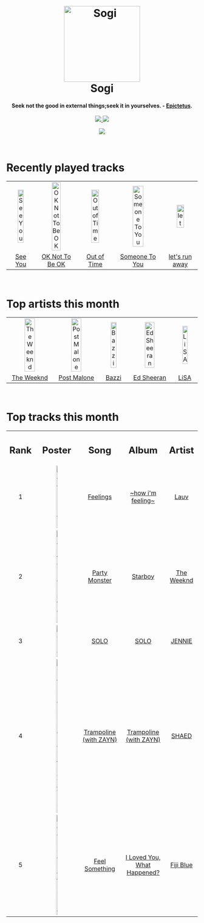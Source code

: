<h1 align='center'>
  <br>
  <a href='https://www.youtube.com/watch?v=dQw4w9WgXcQ'><img src='https://i.ibb.co/XYSwTqV/kaguya-modified.png' alt='Sogi' width='200'></a>
  <br>
  Sogi
  <br>
</h1>

<h4 align='center'>Seek not the good in external things;seek it in yourselves. - <a href='https://duckduckgo.com/?q=Epictetus' target='_blank'>Epictetus</a>.</h4>

<p align='center'>
  <a href='https://discord.gg/96EA7ENfV9'>
    <img src='https://img.shields.io/discord/775232281954353183?color=blue&label=Discord'>
  </a>
  <a href='https://sxoxgxi.pythonanywhere.com/'><img src='https://img.shields.io/website?down_color=red&down_message=offline&label=Blog&up_color=light%20green&up_message=online&url=https%3A%2F%2Fsxoxgxi.pythonanywhere.com'></a>
</p>
<p status, align='center'>
  <a href='https://open.spotify.com/user/317777c47jvjnq6zzzwbijw6gbmi'>
    <img src='https://img.shields.io/badge/Playing-See You-&?style=social&logo=spotify'>
  </a>
</p status>
<!------ RECENTLY PLAYED ------>

<p recentlyplayed, float='left'>
  <br>
  <h1>Recently played tracks</h1>
  <p></p>
  <table style='width:100%'>
    <tr align='center'>
      <td><img class='artists' src='https://images.weserv.nl/?mask=circle&url=https://i.scdn.co/image/ab67616d0000b273fb0ea2ab8c0a71549518e6fd' alt='See You' style='width:50%'>
      </td>
      <td><img class='artists' src='https://images.weserv.nl/?mask=circle&url=https://i.scdn.co/image/ab67616d0000b27353d09a982d1c5c0cd58b1b88' alt='OK Not To Be OK' style='width:50%'>
      </td>
      <td><img class='artists' src='https://images.weserv.nl/?mask=circle&url=https://i.scdn.co/image/ab67616d0000b2734ab2520c2c77a1d66b9ee21d' alt='Out of Time' style='width:50%'>
      </td>
      <td><img class='artists' src='https://images.weserv.nl/?mask=circle&url=https://i.scdn.co/image/ab67616d0000b273f1bff89049561177b7cccebb' alt='Someone To You' style='width:50%'>
      </td>
      <td><img class='artists' src='https://images.weserv.nl/?mask=circle&url=https://i.scdn.co/image/ab67616d0000b273bd3256e196974f02251d7976' alt='let's run away' style='width:50%'>
      </td>
    </tr>
    <tr align='center'>
      <td>
      <a href='https://open.spotify.com/track/3EWVRpOcVLY74B7claEX65'>See You</a>
      </td>
      <td>
      <a href='https://open.spotify.com/track/0zzVTGyRrWpQu8Fr28NRAv'>OK Not To Be OK</a>
      </td>
      <td>
      <a href='https://open.spotify.com/track/2SLwbpExuoBDZBpjfefCtV'>Out of Time</a>
      </td>
      <td>
      <a href='https://open.spotify.com/track/2f0pn9DkEJwAzXApnFh5cr'>Someone To You</a>
      </td>
      <td>
      <a href='https://open.spotify.com/track/5IbySMDqxT2qILb666CCz0'>let's run away</a>
      </td>
    </tr>
  </table>
</p recentlyplayed>
<!------ .RECENTLY PLAYED ------>
<!------ TOP ARTISTS ------>

<p topartists, float='left'>
  <br>
  <h1>Top artists this month</h1>
  <p></p>
  <table style='width:100%'>
    <tr align='center'>
      <td><img class='artists' src='https://images.weserv.nl/?mask=circle&url=https://i.scdn.co/image/ab6761610000e5ebb5f9e28219c169fd4b9e8379' alt='The Weeknd' style='width:50%'>
      </td>
      <td><img class='artists' src='https://images.weserv.nl/?mask=circle&url=https://i.scdn.co/image/ab6761610000e5ebb894ef9fa437b0389c5567cc' alt='Post Malone' style='width:50%'>
      </td>
      <td><img class='artists' src='https://images.weserv.nl/?mask=circle&url=https://i.scdn.co/image/ab6761610000e5eb335e53b32dfd6e33fef91466' alt='Bazzi' style='width:50%'>
      </td>
      <td><img class='artists' src='https://images.weserv.nl/?mask=circle&url=https://i.scdn.co/image/ab6761610000e5eb12a2ef08d00dd7451a6dbed6' alt='Ed Sheeran' style='width:50%'>
      </td>
      <td><img class='artists' src='https://images.weserv.nl/?mask=circle&url=https://i.scdn.co/image/ab6761610000e5ebdcd1820cd9a0eaefc5d0646f' alt='LiSA' style='width:50%'>
      </td>
    </tr>
    <tr align='center'>
      <td>
      <a href='https://open.spotify.com/artist/1Xyo4u8uXC1ZmMpatF05PJ'>The Weeknd</a>
      </td>
      <td>
      <a href='https://open.spotify.com/artist/246dkjvS1zLTtiykXe5h60'>Post Malone</a>
      </td>
      <td>
      <a href='https://open.spotify.com/artist/4GvEc3ANtPPjt1ZJllr5Zl'>Bazzi</a>
      </td>
      <td>
      <a href='https://open.spotify.com/artist/6eUKZXaKkcviH0Ku9w2n3V'>Ed Sheeran</a>
      </td>
      <td>
      <a href='https://open.spotify.com/artist/0blbVefuxOGltDBa00dspv'>LiSA</a>
      </td>
    </tr>
  </table>
</p topartists>
<!------ .TOP ARTISTS ------>

<!------ TOP SONGS ------>

<p topsongs, float='left' >
  <br>
  <h1>Top tracks this month</h1>
  <p></p>
  <table style='width:100%'>
    <tr align='center'>
      <td>
      <h2>Rank</h2>
      </td>
      <td>
      <h2>Poster</h2>
      </td>
      <td>
      <h2>Song</h2>
      </td>
      <td>
      <h2>Album</h2>
      </td>
      <td>
      <h2>Artist</h2>
      </td>
    </tr>
    <tr align='center'>
      <td>
      1
      </td>
      <td><img class='artists' src='https://images.weserv.nl/?mask=circle&url=https://i.scdn.co/image/ab67616d0000b27336b12a4082f11d16a519b964' alt='Feelings' style='width:10%'>
      </td>
      <td>
      <a href='https://open.spotify.com/track/0s26En1JoJhVj32vizElpA'>Feelings</a>
      </td>
      <td>
      <a href='https://open.spotify.com/album/6EgJXcGqaUvgZIF9bqPXfP'>~how i'm feeling~</a>
      </td>
      <td>
      <a href='https://open.spotify.com/artist/5JZ7CnR6gTvEMKX4g70Amv'>Lauv</a>
      </td>
    </tr>
    <tr align='center'>
      <td>
      2
      </td>
      <td><img class='artists' src='https://images.weserv.nl/?mask=circle&url=https://i.scdn.co/image/ab67616d0000b2734718e2b124f79258be7bc452' alt='Party Monster' style='width:10%'>
      </td>
      <td>
      <a href='https://open.spotify.com/track/4F7A0DXBrmUAkp32uenhZt'>Party Monster</a>
      </td>
      <td>
      <a href='https://open.spotify.com/album/2ODvWsOgouMbaA5xf0RkJe'>Starboy</a>
      </td>
      <td>
      <a href='https://open.spotify.com/artist/1Xyo4u8uXC1ZmMpatF05PJ'>The Weeknd</a>
      </td>
    </tr>
    <tr align='center'>
      <td>
      3
      </td>
      <td><img class='artists' src='https://images.weserv.nl/?mask=circle&url=https://i.scdn.co/image/ab67616d0000b273d0b43791d31a569726a34064' alt='SOLO' style='width:10%'>
      </td>
      <td>
      <a href='https://open.spotify.com/track/1R0hxCA5R7z5TiaXBZR7Mf'>SOLO</a>
      </td>
      <td>
      <a href='https://open.spotify.com/album/6ahu9PIZBzbOR4ZYhBtike'>SOLO</a>
      </td>
      <td>
      <a href='https://open.spotify.com/artist/250b0Wlc5Vk0CoUsaCY84M'>JENNIE</a>
      </td>
    </tr>
    <tr align='center'>
      <td>
      4
      </td>
      <td><img class='artists' src='https://images.weserv.nl/?mask=circle&url=https://i.scdn.co/image/ab67616d0000b273376ab4e92e92e23191cb4d32' alt='Trampoline (with ZAYN)' style='width:10%'>
      </td>
      <td>
      <a href='https://open.spotify.com/track/1iQDltZqI7BXnHrFy4Qo1k'>Trampoline (with ZAYN)</a>
      </td>
      <td>
      <a href='https://open.spotify.com/album/5QqqBZmdQmY1MvlnpBkagB'>Trampoline (with ZAYN)</a>
      </td>
      <td>
      <a href='https://open.spotify.com/artist/3KwmxIhSe9UTSEF37kwngR'>SHAED</a>
      </td>
    </tr>
    <tr align='center'>
      <td>
      5
      </td>
      <td><img class='artists' src='https://images.weserv.nl/?mask=circle&url=https://i.scdn.co/image/ab67616d0000b273a3aa457c9caa306e5fdaa87b' alt='Feel Something' style='width:10%'>
      </td>
      <td>
      <a href='https://open.spotify.com/track/5MWA0KkMh18hC2BkcCs4me'>Feel Something</a>
      </td>
      <td>
      <a href='https://open.spotify.com/album/3K6gfRB0Yn4IEd5VDThMXv'>I Loved You, What Happened?</a>
      </td>
      <td>
      <a href='https://open.spotify.com/artist/1e7K8jD3wRuQfnwDAOeGqe'>Fiji Blue</a>
      </td>
    </tr>
  </table>
</p topsongs>
<!------ .TOP SONGS ------>
